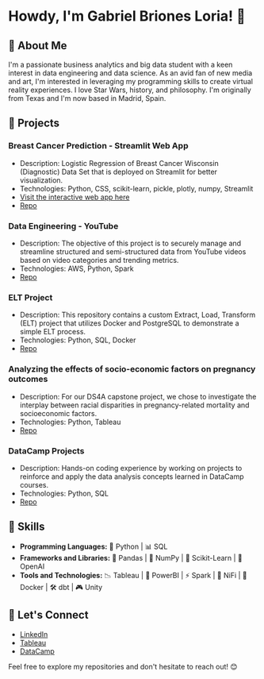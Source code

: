 # Howdy, I'm Gabriel Briones Loria! 👋

## 🤠 About Me
I'm a passionate business analytics and big data student with a keen interest in data engineering and data science. As an avid fan of new media and art, I'm interested in leveraging my programming skills to create virtual reality experiences. I love Star Wars, history, and philosophy. I'm originally from Texas and I'm now based in Madrid, Spain.

## 🔬 Projects
### Breast Cancer Prediction - Streamlit Web App
- Description: Logistic Regression of Breast Cancer Wisconsin (Diagnostic) Data Set that is deployed on Streamlit for better visualization.
- Technologies: Python, CSS, scikit-learn, pickle, plotly, numpy, Streamlit 
- [Visit the interactive web app here](https://breastcancer-predict-app.streamlit.app/)
- [Repo](https://github.com/GabrielBrionesL/streamlit-cancer-predict-app)

### Data Engineering - YouTube 
- Description: The objective of this project is to securely manage and streamline structured and semi-structured data from YouTube videos based on video categories and trending metrics.
- Technologies: AWS, Python, Spark
- [Repo](https://github.com/GabrielBrionesL/de-aws-youtube)

### ELT Project
- Description: This repository contains a custom Extract, Load, Transform (ELT) project that utilizes Docker and PostgreSQL to demonstrate a simple ELT process.
- Technologies: Python, SQL, Docker
- [Repo](https://github.com/GabrielBrionesL/elt-project-fcc)

### Analyzing the effects of socio-economic factors on pregnancy outcomes
- Description: For our DS4A capstone project, we chose to investigate the interplay between racial disparities in pregnancy-related mortality and socioeconomic factors.
- Technologies: Python, Tableau
- [Repo](https://github.com/GabrielBrionesL/DS4A-Capstone/tree/main)

### DataCamp Projects
- Description: Hands-on coding experience by working on projects to reinforce and apply the data analysis concepts learned in DataCamp courses.
- Technologies: Python, SQL
- [Repo](https://github.com/GabrielBrionesL/DataCamp-Projects)

## 🧰 Skills
- **Programming Languages:** 🐍 Python | 📊 SQL
- **Frameworks and Libraries:** 🐼 Pandas | 🔢 NumPy | 🧠 Scikit-Learn | 🤖 OpenAI
- **Tools and Technologies:** 📉 Tableau | 💼 PowerBI | ⚡ Spark | 🚰 NiFi | 🐳 Docker | 🛠️ dbt | 🎮 Unity

## 🙌 Let's Connect
- [LinkedIn](https://www.linkedin.com/in/gabrielbrionesloria/)
- [Tableau](https://public.tableau.com/app/profile/gabriel.briones/vizzes)
- [DataCamp](https://www.datacamp.com/portfolio/gabrielbriones)

Feel free to explore my repositories and don't hesitate to reach out! 😊

